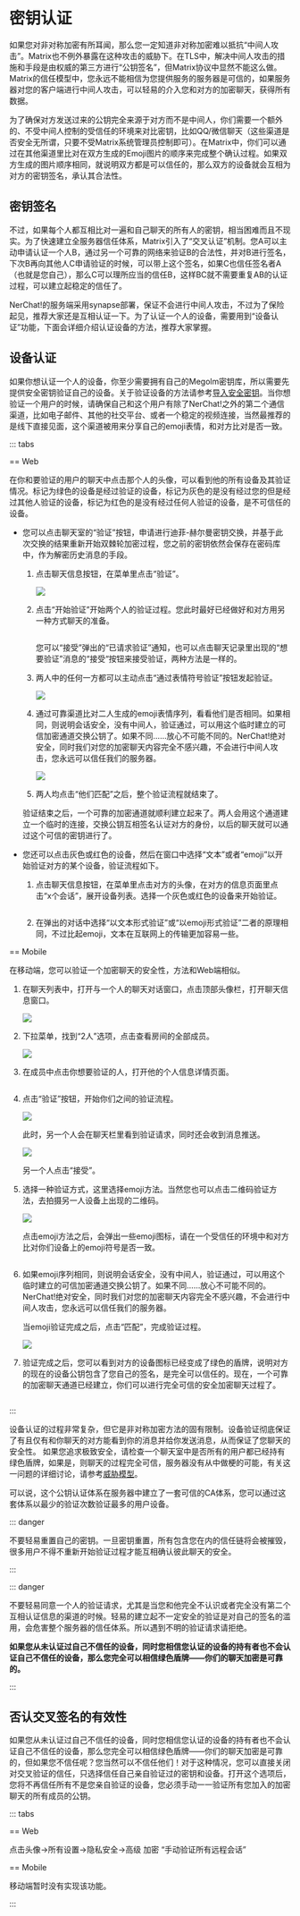 # 密钥认证

如果您对非对称加密有所耳闻，那么您一定知道非对称加密难以抵抗“中间人攻击”。Matrix也不例外暴露在这种攻击的威胁下。在TLS中，解决中间人攻击的措施和手段是由权威的第三方进行“公钥签名”，但Matrix协议中显然不能这么做。Matrix的信任模型中，您永远不能相信为您提供服务的服务器是可信的，如果服务器对您的客户端进行中间人攻击，可以轻易的介入您和对方的加密聊天，获得所有数据。

为了确保对方发送过来的公钥完全来源于对方而不是中间人，你们需要一个额外的、不受中间人控制的受信任的环境来对比密钥，比如QQ/微信聊天（这些渠道是否安全无所谓，只要不受Matrix系统管理员控制即可）。在Matrix中，你们可以通过在其他渠道里比对在双方生成的Emoji图片的顺序来完成整个确认过程。如果双方生成的图片顺序相同，就说明双方都是可以信任的，那么双方的设备就会互相为对方的密钥签名，承认其合法性。

## 密钥签名

不过，如果每个人都互相比对一遍和自己聊天的所有人的密钥，相当困难而且不现实。为了快速建立全服务器信任体系，Matrix引入了“交叉认证”机制。您A可以主动申请认证一个人B，通过另一个可靠的网络来验证B的合法性，并对B进行签名，下次B再向其他人C申请验证的时候，可以带上这个签名，如果C也信任签名者A（也就是您自己），那么C可以理所应当的信任B，这样BC就不需要重复AB的认证过程，可以建立起稳定的信任了。

NerChat!的服务端采用synapse部署，保证不会进行中间人攻击，不过为了保险起见，推荐大家还是互相认证一下。为了认证一个人的设备，需要用到“设备认证”功能，下面会详细介绍认证设备的方法，推荐大家掌握。

## 设备认证

如果你想认证一个人的设备，你至少需要拥有自己的Megolm密钥库，所以需要先提供安全密钥验证自己的设备。关于验证设备的方法请参考[导入安全密钥](secure_key/#加载安全密钥)。当你想验证一个用户的时候，请确保自己和这个用户有除了NerChat!之外的第二个通信渠道，比如电子邮件、其他的社交平台、或者一个稳定的视频连接，当然最推荐的是线下直接见面，这个渠道被用来分享自己的emoji表情，和对方比对是否一致。

::: tabs

== Web

在你和要验证的用户的聊天中点击那个人的头像，可以看到他的所有设备及其验证情况。标记为绿色的设备是经过验证的设备，标记为灰色的是没有经过您的但是经过其他人验证的设备，标记为红色的是没有经过任何人验证的设备，是不可信任的设备。

- 您可以点击聊天室的“验证”按钮，申请进行迪菲-赫尔曼密钥交换，并基于此次交换的结果重新开始双棘轮加密过程，您之前的密钥依然会保存在密码库中，作为解密历史消息的手段。

    1. 点击聊天信息按钮，在菜单里点击“验证”。

        ![](../../assets/web/start_verify.png)
    
    2. 点击“开始验证”开始两个人的验证过程。您此时最好已经做好和对方用另一种方式聊天的准备。

        <div style="display:flex; justify-content:row; flex-wrap: wrap">
          <img src="../../assets/web/auth_request.png" alt="">
          <img src="../../assets/web/auth_request_chat.png" alt="">
        </div>

        您可以“接受”弹出的“已请求验证”通知，也可以点击聊天记录里出现的“想要验证”消息的“接受“按钮来接受验证，两种方法是一样的。

    3. 两人中的任何一方都可以主动点击“通过表情符号验证”按钮发起验证。

        ![](../../assets/web/auth_via_emoji.png)
    
    4. 通过可靠渠道比对二人生成的emoji表情序列，看看他们是否相同。如果相同，则说明会话安全，没有中间人，验证通过，可以用这个临时建立的可信加密通道交换公钥了。如果不同……放心不可能不同的。NerChat!绝对安全，同时我们对您的加密聊天内容完全不感兴趣，不会进行中间人攻击，您永远可以信任我们的服务器。

        ![](../../assets/web/emoji_compare.png)

    5. 两人均点击“他们匹配”之后，整个验证流程就结束了。

    验证结束之后，一个可靠的加密通道就顺利建立起来了。两人会用这个通道建立一个临时的连接，交换公钥互相签名认证对方的身份，以后的聊天就可以通过这个可信的密钥进行了。

- 您还可以点击灰色或红色的设备，然后在窗口中选择“文本”或者“emoji”以开始验证对方的某个设备，验证流程如下。

    1. 点击聊天信息按钮，在菜单里点击对方的头像，在对方的信息页面里点击“x个会话”，展开设备列表。选择一个灰色或红色的设备来开始验证。

        <div style="display:flex; justify-content:row; flex-wrap: wrap">
          <img src="../../assets/web/start_device_verify.png" alt="">
          <img src="../../assets/web/choose_device.png" alt="">
        </div>

    2. 在弹出的对话中选择“以文本形式验证”或“以emoji形式验证”二者的原理相同，不过比起emoji，文本在互联网上的传输更加容易一些。

== Mobile

在移动端，您可以验证一个加密聊天的安全性，方法和Web端相似。

1. 在聊天列表中，打开与一个人的聊天对话窗口，点击顶部头像栏，打开聊天信息窗口。

    ![](../../assets/mobile/1_chat.jpg)
    

2. 下拉菜单，找到“2人”选项，点击查看房间的全部成员。

    ![](../../assets/mobile/2_chat_details.jpg)

3. 在成员中点击你想要验证的人，打开他的个人信息详情页面。

    <div style="display:flex; justify-content:row; flex-wrap: wrap">
        <img src="../../assets/mobile/3_room_members.jpg" alt="">
        <img src="../../assets/mobile/4_user_details.jpg" alt="">
    </div>

4. 点击“验证”按钮，开始你们之间的验证流程。

    ![](../../assets/mobile/5_start_verify.jpg)

    此时，另一个人会在聊天栏里看到验证请求，同时还会收到消息推送。

    ![](../../assets/mobile/o1_received_verify_request.jpg)

    另一个人点击“接受”。

5. 选择一种验证方式，这里选择emoji方法。当然您也可以点击二维码验证方法，去拍摄另一人设备上出现的二维码。

    ![](../../assets/mobile/o2_choose_verify_method.jpg)

    点击emoji方法之后，会弹出一些emoji图标，请在一个受信任的环境中和对方比对你们设备上的emoji符号是否一致。
    
    <div style="display:flex; justify-content:row; flex-wrap: wrap">
        <img src="../../assets/mobile/6_emoji_verify.jpg" alt="">
        <img src="../../assets/mobile/o3_emoji.jpg" alt="">
    </div>

6. 如果emoji序列相同，则说明会话安全，没有中间人，验证通过，可以用这个临时建立的可信加密通道交换公钥了。如果不同……放心不可能不同的。NerChat!绝对安全，同时我们对您的加密聊天内容完全不感兴趣，不会进行中间人攻击，您永远可以信任我们的服务器。

    当emoji验证完成之后，点击“匹配”，完成验证过程。

    ![](../../assets/mobile/7_verify_complete_shield.jpg)

7. 验证完成之后，您可以看到对方的设备图标已经变成了绿色的盾牌，说明对方的现在的设备公钥包含了您自己的签名，是完全可以信任的。现在，一个可靠的加密聊天通道已经建立，你们可以进行完全可信的安全加密聊天过程了。

    <div style="display:flex; justify-content:row; flex-wrap: wrap">
        <img src="../../assets/mobile/8_user_details_verified.jpg" alt="">
        <img src="../../assets/mobile/9_room_members_verified.jpg" alt="">
    </div>

:::

设备认证的过程非常复杂，但它是非对称加密方法的固有限制。设备验证彻底保证了有且仅有和你聊天的对方能看到你的消息并给你发送消息，从而保证了您聊天的安全性。
如果您追求极致安全，请检查一个聊天室中是否所有的用户都已经持有绿色盾牌，如果是，则聊天的过程完全可信，服务器没有从中做梗的可能，有关这一问题的详细讨论，请参考[威胁模型](device_and_secret/#威胁模型)。

可以说，这个公钥认证体系在服务器中建立了一套可信的CA体系，您可以通过这套体系以最少的验证次数验证最多的用户设备。

::: danger

不要轻易重置自己的密钥。一旦密钥重置，所有包含您在内的信任链将会被摧毁，很多用户不得不重新开始验证过程才能互相确认彼此聊天的安全。

:::

::: danger

不要轻易同意一个人的验证请求，尤其是当您和他完全不认识或者完全没有第二个互相认证信息的渠道的时候。轻易的建立起不一定安全的验证是对自己的签名的滥用，会危害整个服务器的信任体系。所以遇到不明的验证请求请拒绝。

**如果您从未认证过自己不信任的设备，同时您相信您认证的设备的持有者也不会认证自己不信任的设备，那么您完全可以相信绿色盾牌——你们的聊天加密是可靠的。**

:::

## 否认交叉签名的有效性

如果您从未认证过自己不信任的设备，同时您相信您认证的设备的持有者也不会认证自己不信任的设备，那么您完全可以相信绿色盾牌——你们的聊天加密是可靠的，但如果您不信任呢？您当然可以不信任他们！对于这种情况，您可以直接关闭对交叉验证的信任，只选择信任自己亲自验证过的密钥和设备。打开这个选项后，您将不再信任所有不是您亲自验证的设备，您必须手动一一验证所有您加入的加密聊天的所有成员的公钥。

::: tabs

== Web

点击头像->所有设置->隐私安全->高级 加密 “手动验证所有远程会话”

== Mobile

移动端暂时没有实现该功能。

:::
